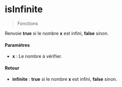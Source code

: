 # isInfinite
> Fonctions

Renvoie **true** si le nombre **x** est infini, **false** sinon.

#### Paramètres

- **x** : Le nombre à vérifier.

#### Retour

- **infinite** : **true** si le nombre **x** est infini, **false** sinon.

